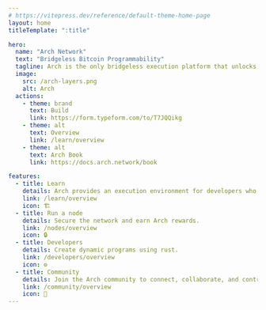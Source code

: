 ```yaml
---
# https://vitepress.dev/reference/default-theme-home-page
layout: home
titleTemplate: ":title"

hero:
  name: "Arch Network"
  text: "Bridgeless Bitcoin Programmability"
  tagline: Arch is the only bridgeless execution platform that unlocks Bitcoin DeFi with Turing-complete smart contracts on the Bitcoin base layer.
  image:
    src: /arch-layers.png
    alt: Arch
  actions:
    - theme: brand
      text: Build
      link: https://form.typeform.com/to/T7JQQikg
    - theme: alt
      text: Overview
      link: /learn/overview
    - theme: alt
      text: Arch Book
      link: https://docs.arch.network/book

features:
  - title: Learn
    details: Arch provides an execution environment for developers who want to extend Bitcoin's functionality further.
    link: /learn/overview
    icon: 🏗️
  - title: Run a node
    details: Secure the network and earn Arch rewards.
    link: /nodes/overview
    icon: 🔒
  - title: Developers
    details: Create dynamic programs using rust.
    link: /developers/overview
    icon: ⚙️
  - title: Community
    details: Join the Arch community to connect, collaborate, and contribute to the future of programmability on Bitcoin.
    link: /community/overview
    icon: 🏰
---
```

